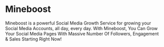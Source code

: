 # Mineboost
Mineboost is a powerful Social Media Growth Service for growing your Social Media Accounts, all day, every day. With Mineboost, You Can Grow Your Social Media Pages With Massive Number Of Followers, Engagement &amp; Sales Starting Right Now!
